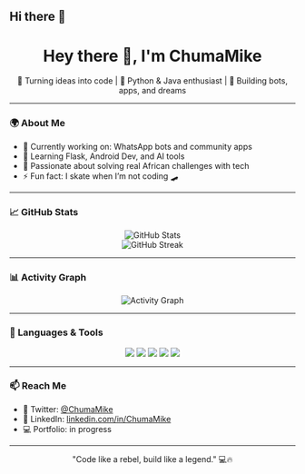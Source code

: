 ## Hi there 👋


<h1 align="center">Hey there 👋, I'm ChumaMike</h1>
<p align="center">🚀 Turning ideas into code | 🔧 Python & Java enthusiast | 💬 Building bots, apps, and dreams</p>

---

### 🌍 About Me

- 🔭 Currently working on: WhatsApp bots and community apps  
- 🌱 Learning Flask, Android Dev, and AI tools  
- 🎯 Passionate about solving real African challenges with tech  
- ⚡ Fun fact: I skate when I’m not coding 🛹

---

### 📈 GitHub Stats

<p align="center">
  <img src="https://github-readme-stats.vercel.app/api?username=ChumaMike&show_icons=true&theme=radical" alt="GitHub Stats" />
  <br />
  <img src="https://github-readme-streak-stats.herokuapp.com?user=ChumaMike&theme=radical" alt="GitHub Streak" />
</p>

---

### 📊 Activity Graph

<p align="center">
  <img src="https://github-readme-activity-graph.vercel.app/graph?username=ChumaMike&theme=dracula" alt="Activity Graph" />
</p>

---

### 🧰 Languages & Tools

<p align="center">
  <img src="https://img.shields.io/badge/Python-3670A0?style=for-the-badge&logo=python&logoColor=white" />
  <img src="https://img.shields.io/badge/Java-ED8B00?style=for-the-badge&logo=java&logoColor=white" />
  <img src="https://img.shields.io/badge/Flask-black?style=for-the-badge&logo=flask&logoColor=white" />
  <img src="https://img.shields.io/badge/Twilio-F22F46?style=for-the-badge&logo=twilio&logoColor=white" />
  <img src="https://img.shields.io/badge/Linux-FCC624?style=for-the-badge&logo=linux&logoColor=black" />
</p>

---

### 📫 Reach Me

- 💬 Twitter: [@ChumaMike](https://twitter.com/ChumaMike)
- 💼 LinkedIn: [linkedin.com/in/ChumaMike](https://linkedin.com/in/ChumaMike)
- 💻 Portfolio: in progress

---

<p align="center">"Code like a rebel, build like a legend." 💻🔥</p>

